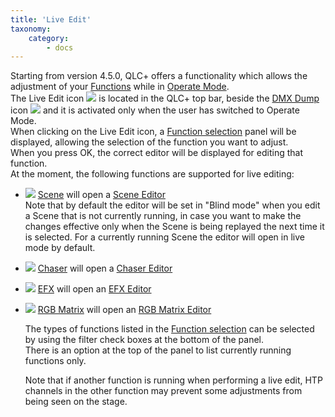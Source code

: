 ```yaml
---
title: 'Live Edit'
taxonomy:
    category:
        - docs
---
```


Starting from version 4.5.0, QLC+ offers a functionality which allows the adjustment of your [Functions](/basics/glossary-and-concepts#functions) while in [Operate Mode](/basics/glossary-and-concepts#modes).  
The Live Edit icon ![](/basics/liveedit.png) is located in the QLC+ top bar, beside the [DMX Dump](dmxdump.html) icon ![](/basics/add_dump.png) and it is activated only when the user has switched to Operate Mode.  
When clicking on the Live Edit icon, a [Function selection](/function-manager/function-selection) panel will be displayed, allowing the selection of the function you want to adjust.  
When you press OK, the correct editor will be displayed for editing that function.  
At the moment, the following functions are supported for live editing:

*   ![](/basics/scene.png) [Scene](/basics/glossary-and-concepts#scene) will open a [Scene Editor](/function-manager/scene-editor)  
    Note that by default the editor will be set in "Blind mode" when you edit a Scene that is not currently running, in case you want to make the changes effective only when the Scene is being replayed the next time it is selected. For a currently running Scene the editor will open in live mode by default.
*   ![](/basics/chaser.png) [Chaser](/basics/glossary-and-concepts#chaser) will open a [Chaser Editor](/function-manager/chaser-editor)
*   ![](/basics/efx.png) [EFX](/basics/glossary-and-concepts#efx) will open an [EFX Editor](/function-manager/efx-editor)
*   ![](/basics/rgbmatrix.png) [RGB Matrix](/basics/glossary-and-concepts#rgbmatrix) will open an [RGB Matrix Editor](/function-manager/rgb-matrix-editor)
      
    The types of functions listed in the [Function selection](/function-manager/function-selection) can be selected by using the filter check boxes at the bottom of the panel.  
    There is an option at the top of the panel to list currently running functions only.  
      
    Note that if another function is running when performing a live edit, HTP channels in the other function may prevent some adjustments from being seen on the stage.
